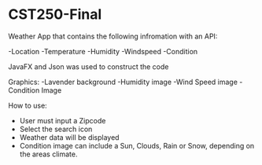 # CST250-Final

Weather App that contains the following infromation with an API:

-Location
-Temperature
-Humidity
-Windspeed
-Condition

JavaFX and Json was used to construct the code

Graphics:
-Lavender background
-Humidity image
-Wind Speed image
-Condition Image

How to use:
- User must input a Zipcode
- Select the search icon
- Weather data will be displayed
- Condition image can include a Sun, Clouds, Rain or Snow, depending on the areas climate.